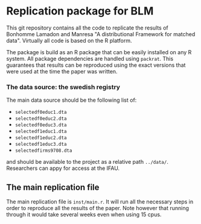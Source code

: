 # Replication package for BLM


This git repository contains all the code to replicate the results of Bonhomme Lamadon and Manresa "A distributional Framework for matched data". Virtually all code is based on the R platform. 

The package is build as an R package that can be easily installed on any R system. All package dependencies are handled using `packrat`. This guarantees that results can be reproduced using the exact versions that were used at the time the paper was written.

### The data source: the swedish registry

The main data source should be the following list of:

- `selectedf0educ1.dta` 
- `selectedf0educ2.dta` 
- `selectedf0educ3.dta` 
- `selectedf1educ1.dta` 
- `selectedf1educ2.dta` 
- `selectedf1educ3.dta` 
- `selectedfirms9708.dta`

and should be available to the project as a relative path `../data/`. Researchers can appy for access at the IFAU.



## The main replication file

The main replication file is `inst/main.r`.  It will run all the necessary steps in order to reproduce all the results of the paper. Note however that running through it would take several weeks even when using 15 cpus. 

